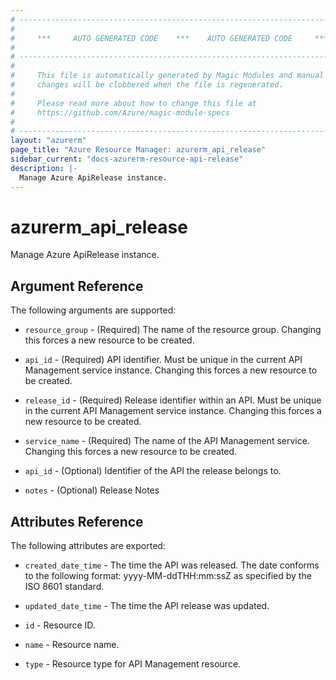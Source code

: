 ```yaml
---
# ----------------------------------------------------------------------------
#
#     ***     AUTO GENERATED CODE    ***    AUTO GENERATED CODE     ***
#
# ----------------------------------------------------------------------------
#
#     This file is automatically generated by Magic Modules and manual
#     changes will be clobbered when the file is regenerated.
#
#     Please read more about how to change this file at
#     https://github.com/Azure/magic-module-specs
#
# ----------------------------------------------------------------------------
layout: "azurerm"
page_title: "Azure Resource Manager: azurerm_api_release"
sidebar_current: "docs-azurerm-resource-api-release"
description: |-
  Manage Azure ApiRelease instance.
---
```


# azurerm_api_release

Manage Azure ApiRelease instance.


## Argument Reference

The following arguments are supported:

* `resource_group` - (Required) The name of the resource group. Changing this forces a new resource to be created.

* `api_id` - (Required) API identifier. Must be unique in the current API Management service instance. Changing this forces a new resource to be created.

* `release_id` - (Required) Release identifier within an API. Must be unique in the current API Management service instance. Changing this forces a new resource to be created.

* `service_name` - (Required) The name of the API Management service. Changing this forces a new resource to be created.

* `api_id` - (Optional) Identifier of the API the release belongs to.

* `notes` - (Optional) Release Notes

## Attributes Reference

The following attributes are exported:

* `created_date_time` - The time the API was released. The date conforms to the following format: yyyy-MM-ddTHH:mm:ssZ as specified by the ISO 8601 standard.

* `updated_date_time` - The time the API release was updated.

* `id` - Resource ID.

* `name` - Resource name.

* `type` - Resource type for API Management resource.
